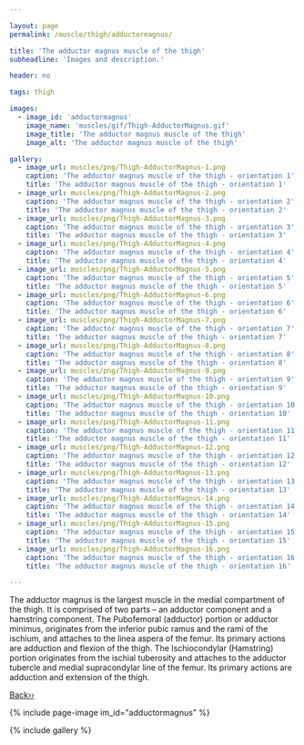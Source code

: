 ```yaml
---

layout: page
permalink: /muscle/thigh/adductormagnus/

title: 'The adductor magnus muscle of the thigh'
subheadline: 'Images and description.'

header: no

tags: thigh

images:
  - image_id: 'adductormagnus'
    image_name: 'muscles/gif/Thigh-AdductorMagnus.gif'
    image_title: 'The adductor magnus muscle of the thigh'
    image_alt: 'The adductor magnus muscle of the thigh' 

gallery:
  - image_url: muscles/png/Thigh-AdductorMagnus-1.png
    caption: 'The adductor magnus muscle of the thigh - orientation 1'
    title: 'The adductor magnus muscle of the thigh - orientation 1'
  - image_url: muscles/png/Thigh-AdductorMagnus-2.png
    caption: 'The adductor magnus muscle of the thigh - orientation 2'
    title: 'The adductor magnus muscle of the thigh - orientation 2'
  - image_url: muscles/png/Thigh-AdductorMagnus-3.png
    caption: 'The adductor magnus muscle of the thigh - orientation 3'
    title: 'The adductor magnus muscle of the thigh - orientation 3'
  - image_url: muscles/png/Thigh-AdductorMagnus-4.png
    caption: 'The adductor magnus muscle of the thigh - orientation 4'
    title: 'The adductor magnus muscle of the thigh - orientation 4'
  - image_url: muscles/png/Thigh-AdductorMagnus-5.png
    caption: 'The adductor magnus muscle of the thigh - orientation 5'
    title: 'The adductor magnus muscle of the thigh - orientation 5'
  - image_url: muscles/png/Thigh-AdductorMagnus-6.png
    caption: 'The adductor magnus muscle of the thigh - orientation 6'
    title: 'The adductor magnus muscle of the thigh - orientation 6'
  - image_url: muscles/png/Thigh-AdductorMagnus-7.png
    caption: 'The adductor magnus muscle of the thigh - orientation 7'
    title: 'The adductor magnus muscle of the thigh - orientation 7'
  - image_url: muscles/png/Thigh-AdductorMagnus-8.png
    caption: 'The adductor magnus muscle of the thigh - orientation 8'
    title: 'The adductor magnus muscle of the thigh - orientation 8'
  - image_url: muscles/png/Thigh-AdductorMagnus-9.png
    caption: 'The adductor magnus muscle of the thigh - orientation 9'
    title: 'The adductor magnus muscle of the thigh - orientation 9'
  - image_url: muscles/png/Thigh-AdductorMagnus-10.png
    caption: 'The adductor magnus muscle of the thigh - orientation 10'
    title: 'The adductor magnus muscle of the thigh - orientation 10'
  - image_url: muscles/png/Thigh-AdductorMagnus-11.png
    caption: 'The adductor magnus muscle of the thigh - orientation 11'
    title: 'The adductor magnus muscle of the thigh - orientation 11'
  - image_url: muscles/png/Thigh-AdductorMagnus-12.png
    caption: 'The adductor magnus muscle of the thigh - orientation 12'
    title: 'The adductor magnus muscle of the thigh - orientation 12'
  - image_url: muscles/png/Thigh-AdductorMagnus-13.png
    caption: 'The adductor magnus muscle of the thigh - orientation 13'
    title: 'The adductor magnus muscle of the thigh - orientation 13'
  - image_url: muscles/png/Thigh-AdductorMagnus-14.png
    caption: 'The adductor magnus muscle of the thigh - orientation 14'
    title: 'The adductor magnus muscle of the thigh - orientation 14'
  - image_url: muscles/png/Thigh-AdductorMagnus-15.png
    caption: 'The adductor magnus muscle of the thigh - orientation 15'
    title: 'The adductor magnus muscle of the thigh - orientation 15'
  - image_url: muscles/png/Thigh-AdductorMagnus-16.png
    caption: 'The adductor magnus muscle of the thigh - orientation 16'
    title: 'The adductor magnus muscle of the thigh - orientation 16'

---
```


The adductor magnus is the largest muscle in the medial compartment of the thigh. It is comprised of two parts – an adductor component and a hamstring component. The Pubofemoral (adductor) portion or adductor minimus, originates from the inferior pubic ramus and the rami of the ischium, and attaches to the linea aspera of the femur. Its primary actions are adduction and flexion of the thigh. The Ischiocondylar (Hamstring) portion originates from the ischial tuberosity and attaches to the adductor tubercle and medial supracondylar line of the femur. Its primary actions are adduction and extension of the thigh.

[Back››](/muscle/thigh/)

{% include page-image im_id="adductormagnus" %}

{% include gallery %}
